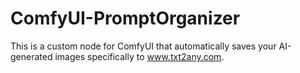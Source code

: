 # ComfyUI-PromptOrganizer
This is a custom node for ComfyUI that automatically saves your AI-generated images specifically to www.txt2any.com.
